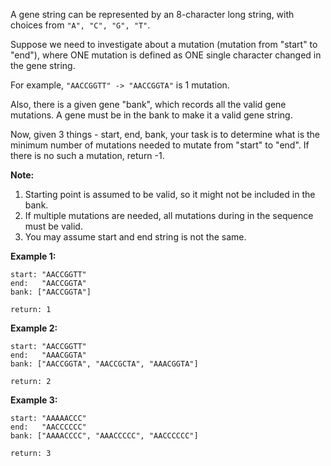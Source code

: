 A gene string can be represented by an 8-character long string, with choices from `"A", "C", "G", "T"`.

Suppose we need to investigate about a mutation (mutation from "start" to "end"), where ONE mutation is defined as ONE single character changed in the gene string.

For example, `"AACCGGTT" -> "AACCGGTA"` is 1 mutation.

Also, there is a given gene "bank", which records all the valid gene mutations. A gene must be in the bank to make it a valid gene string.

Now, given 3 things - start, end, bank, your task is to determine what is the minimum number of mutations needed to mutate from "start" to "end". If there is no such a mutation, return -1.

**Note:**

1. Starting point is assumed to be valid, so it might not be included in the bank.
2. If multiple mutations are needed, all mutations during in the sequence must be valid.
3. You may assume start and end string is not the same.
 

**Example 1:**
```
start: "AACCGGTT"
end:   "AACCGGTA"
bank: ["AACCGGTA"]

return: 1
``` 

**Example 2:**
```
start: "AACCGGTT"
end:   "AAACGGTA"
bank: ["AACCGGTA", "AACCGCTA", "AAACGGTA"]

return: 2
``` 

**Example 3:**
```
start: "AAAAACCC"
end:   "AACCCCCC"
bank: ["AAAACCCC", "AAACCCCC", "AACCCCCC"]

return: 3
```